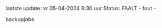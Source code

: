 laatste update: 
vr 05-04-2024  8:30   uur 
Status: FAALT - fout - 
<div class="service R">backupjobs</div>